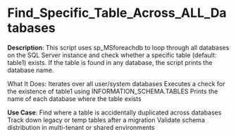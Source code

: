 # Find_Specific_Table_Across_ALL_Databases

**Description**:
This script uses sp_MSforeachdb to loop through all databases on the SQL Server instance and check whether a specific table (default: table1) exists. If the table is found in any database, the script prints the database name.

What It Does:
Iterates over all user/system databases
Executes a check for the existence of table1 using INFORMATION_SCHEMA.TABLES
Prints the name of each database where the table exists

**Use Case**:
Find where a table is accidentally duplicated across databases
Track down legacy or temp tables after a migration
Validate schema distribution in multi-tenant or shared environments
